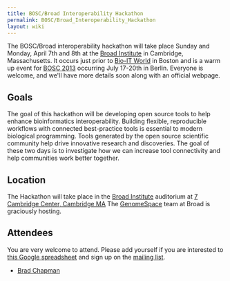 ```yaml
---
title: BOSC/Broad Interoperability Hackathon
permalink: BOSC/Broad_Interoperability_Hackathon
layout: wiki
---
```


The BOSC/Broad interoperability hackathon will take place Sunday and
Monday, April 7th and 8th at the [Broad
Institute](http://www.broadinstitute.org/) in Cambridge, Massachusetts.
It occurs just prior to [Bio-IT World](http://www.bio-itworldexpo.com/)
in Boston and is a warm up event for [BOSC 2013](../BOSC_2013 "wikilink")
occurring July 17-20th in Berlin. Everyone is welcome, and we'll have
more details soon along with an official webpage.

## Goals

The goal of this hackathon will be developing open source tools to help
enhance bioinformatics interoperability. Building flexible, reproducible
workflows with connected best-practice tools is essential to modern
biological programming. Tools generated by the open source scientific
community help drive innovative research and discoveries. The goal of
these two days is to investigate how we can increase tool connectivity
and help communities work better together.

## Location

The Hackathon will take place in the [Broad
Institute](http://www.broadinstitute.org) auditorium at [7 Cambridge
Center, Cambridge
MA](https://maps.google.com/maps?hl=en&ie=UTF-8&q=7+cambridge+center&fb=1&gl=us&hq=7+cambridge+center&hnear=0x89e377297bf5e165:0x7a907799d8f97b03,Somerville,+MA&cid=0,0,3930528473612492834&ei=tSTRUO6xOeHs0QHEiYGADA&ved=0CJsBEPwSMAM)
The [GenomeSpace](http://www.genomespace.org/) team at Broad is
graciously hosting.

## Attendees

You are very welcome to attend. Please add yourself if you are
interested to [this Google
spreadsheet](https://docs.google.com/spreadsheet/ccc?key=0Agxg-o4ZmoZ4dFBpVllXX0s5OFJ1WFVPN2pzb29tWlE)
and sign up on the [mailing
list](https://groups.google.com/forum/?fromgroups#!forum/bosc-broad-interop).

- [Brad Chapman](http://bcbio.wordpress.com/)
